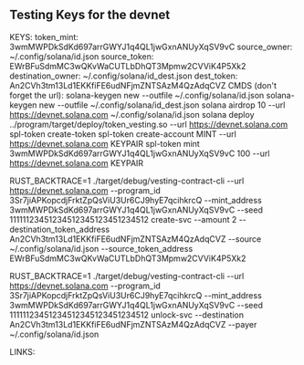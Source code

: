 ## Testing Keys for the devnet
KEYS: 
token_mint: 3wmMWPDkSdKd697arrGWYJ1q4QL1jwGxnANUyXqSV9vC
source_owner: ~/.config/solana/id.json
source_token: EWrBFuSdmMC3wQKvWaCUTLbDhQT3Mpmw2CVViK4P5Xk2
destination_owner: ~/.config/solana/id_dest.json
dest_token: An2CVh3tm13Ld1EKKfiFE6udNFjmZNTSAzM4QzAdqCVZ
CMDS (don't forget the url):
solana-keygen new --outfile ~/.config/solana/id.json
solana-keygen new --outfile ~/.config/solana/id_dest.json
solana airdrop 10 --url https://devnet.solana.com ~/.config/solana/id.json
solana deploy ../program/target/deploy/token_vesting.so --url https://devnet.solana.com
spl-token create-token
spl-token create-account MINT --url https://devnet.solana.com KEYPAIR
spl-token mint 3wmMWPDkSdKd697arrGWYJ1q4QL1jwGxnANUyXqSV9vC 100 --url https://devnet.solana.com KEYPAIR

RUST_BACKTRACE=1 ./target/debug/vesting-contract-cli --url https://devnet.solana.com --program_id 3Sr7jiAPKopcdjFrktZpQsViU3Ur6CJ9hyE7qcihkrcQ --mint_address 3wmMWPDkSdKd697arrGWYJ1q4QL1jwGxnANUyXqSV9vC --seed 11111123451234512345123451234512 create-svc --amount 2 --destination_token_address An2CVh3tm13Ld1EKKfiFE6udNFjmZNTSAzM4QzAdqCVZ --source ~/.config/solana/id.json --source_token_address EWrBFuSdmMC3wQKvWaCUTLbDhQT3Mpmw2CVViK4P5Xk2

RUST_BACKTRACE=1 ./target/debug/vesting-contract-cli --url https://devnet.solana.com --program_id 3Sr7jiAPKopcdjFrktZpQsViU3Ur6CJ9hyE7qcihkrcQ --mint_address 3wmMWPDkSdKd697arrGWYJ1q4QL1jwGxnANUyXqSV9vC --seed 11111123451234512345123451234512 unlock-svc --destination An2CVh3tm13Ld1EKKfiFE6udNFjmZNTSAzM4QzAdqCVZ --payer ~/.config/solana/id.json

LINKS:

